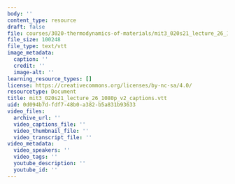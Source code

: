 ```yaml
---
body: ''
content_type: resource
draft: false
file: courses/3020-thermodynamics-of-materials/mit3_020s21_lecture_26_1080p_v2_captions.vtt
file_size: 100248
file_type: text/vtt
image_metadata:
  caption: ''
  credit: ''
  image-alt: ''
learning_resource_types: []
license: https://creativecommons.org/licenses/by-nc-sa/4.0/
resourcetype: Document
title: mit3_020s21_lecture_26_1080p_v2_captions.vtt
uid: 0d094b7d-fdf7-48b0-a382-b5a831b93633
video_files:
  archive_url: ''
  video_captions_file: ''
  video_thumbnail_file: ''
  video_transcript_file: ''
video_metadata:
  video_speakers: ''
  video_tags: ''
  youtube_description: ''
  youtube_id: ''
---
```

